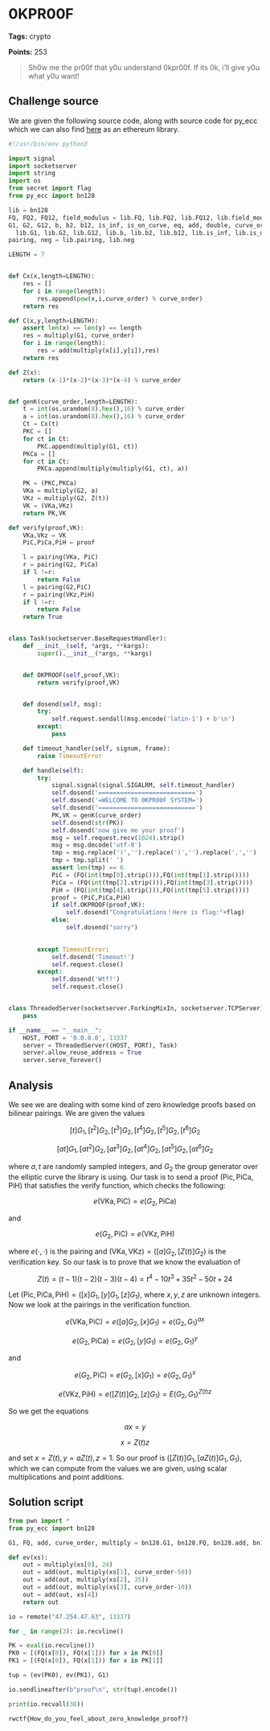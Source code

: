 # 0KPR00F

**Tags:** crypto

**Points:** 253

> Sh0w me the pr00f that y0u understand 0kpr00f. If its 0k, i’ll give y0u what y0u want!


## Challenge source
We are given the following source code, along with source code for py_ecc which we can also find [here](https://github.com/ethereum/py_pairing) as an ethereum library.
```py
#!/usr/bin/env python3

import signal
import socketserver
import string
import os
from secret import flag
from py_ecc import bn128

lib = bn128
FQ, FQ2, FQ12, field_modulus = lib.FQ, lib.FQ2, lib.FQ12, lib.field_modulus
G1, G2, G12, b, b2, b12, is_inf, is_on_curve, eq, add, double, curve_order, multiply = \
  lib.G1, lib.G2, lib.G12, lib.b, lib.b2, lib.b12, lib.is_inf, lib.is_on_curve, lib.eq, lib.add, lib.double, lib.curve_order, lib.multiply
pairing, neg = lib.pairing, lib.neg

LENGTH = 7


def Cx(x,length=LENGTH):
    res = []
    for i in range(length):
        res.append(pow(x,i,curve_order) % curve_order)
    return res

def C(x,y,length=LENGTH):
    assert len(x) == len(y) == length
    res = multiply(G1, curve_order)
    for i in range(length):
        res = add(multiply(x[i],y[i]),res) 
    return res 

def Z(x):
    return (x-1)*(x-2)*(x-3)*(x-4) % curve_order


def genK(curve_order,length=LENGTH):
    t = int(os.urandom(8).hex(),16) % curve_order
    a = int(os.urandom(8).hex(),16) % curve_order
    Ct = Cx(t)
    PKC = []
    for ct in Ct:
        PKC.append(multiply(G1, ct))
    PKCa = []
    for ct in Ct:
        PKCa.append(multiply(multiply(G1, ct), a))

    PK = (PKC,PKCa)
    VKa = multiply(G2, a)
    VKz = multiply(G2, Z(t))
    VK = (VKa,VKz)
    return PK,VK

def verify(proof,VK):
    VKa,VKz = VK
    PiC,PiCa,PiH = proof

    l = pairing(VKa, PiC)
    r = pairing(G2, PiCa)
    if l !=r:
        return False
    l = pairing(G2,PiC)
    r = pairing(VKz,PiH)
    if l !=r:
        return False
    return True


class Task(socketserver.BaseRequestHandler):
    def __init__(self, *args, **kargs):
        super().__init__(*args, **kargs)


    def OKPROOF(self,proof,VK):
        return verify(proof,VK)


    def dosend(self, msg):
        try:
            self.request.sendall(msg.encode('latin-1') + b'\n')
        except:
            pass

    def timeout_handler(self, signum, frame):
        raise TimeoutError

    def handle(self):
        try:
            signal.signal(signal.SIGALRM, self.timeout_handler)
            self.dosend('===========================')
            self.dosend('=WELCOME TO 0KPR00F SYSTEM=')
            self.dosend('===========================')
            PK,VK = genK(curve_order)
            self.dosend(str(PK))
            self.dosend('now give me your proof')
            msg = self.request.recv(1024).strip()
            msg = msg.decode('utf-8')
            tmp = msg.replace('(','').replace(')','').replace(',','')
            tmp = tmp.split(' ')
            assert len(tmp) == 6
            PiC = (FQ(int(tmp[0].strip())),FQ(int(tmp[1].strip())))
            PiCa = (FQ(int(tmp[2].strip())),FQ(int(tmp[3].strip())))
            PiH = (FQ(int(tmp[4].strip())),FQ(int(tmp[5].strip())))
            proof = (PiC,PiCa,PiH)
            if self.OKPROOF(proof,VK):
                self.dosend("Congratulations！Here is flag:"+flag)
            else:
                self.dosend("sorry")
            

        except TimeoutError:
            self.dosend('Timeout!')
            self.request.close()
        except:
            self.dosend('Wtf?')
            self.request.close()


class ThreadedServer(socketserver.ForkingMixIn, socketserver.TCPServer):
    pass

if __name__ == "__main__":
    HOST, PORT = '0.0.0.0', 13337
    server = ThreadedServer((HOST, PORT), Task)
    server.allow_reuse_address = True
    server.serve_forever()
```

## Analysis
We see we are dealing with some kind of zero knowledge proofs based on bilinear pairings. We are given the values

$$
[t]G_1, [t^2]G_2, [t^3]G_2, [t^4]G_2, [t^5]G_2, [t^6]G_2
$$

$$
[at]G_1, [at^2]G_2, [at^3]G_2, [at^4]G_2, [at^5]G_2, [at^6]G_2
$$

where $a,t$ are randomly sampled integers, and $G_2$ the group generator over the elliptic curve the library is using.
Our task is to send a proof $(\text{Pic},\text{PiCa},\text{PiH})$ that satisfies the verify function, which checks the following:

$$
e(\text{VKa}, \text{PiC}) = e(G_2, \text{PiCa})
$$

and

$$
e(G_2,\text{PiC}) = e(\text{VKz},\text{PiH})
$$

where $e(\cdot,\cdot)$ is the pairing and $(\text{VKa}, \text{VKz}) = ([a]G_2, [Z(t)]G_2)$ is the verification key. So our task is to prove that we know the evaluation of 

$$
Z(t) = (t-1)(t-2)(t-3)(t-4) = t^4 - 10t^3 + 35t^2 -50t + 24
$$

Let $(\text{Pic},\text{PiCa},\text{PiH}) = ([x]G_1, [y]G_1, [z]G_1)$, where $x,y,z$ are unknown integers. Now we look at the pairings in the verification function.

$$
e(\text{VKa}, \text{PiC}) = e([a]G_2, [x]G_1) = e(G_2,G_1)^{ax}
$$

$$
e(G_2, \text{PiCa}) = e(G_2, [y]G_1) = e(G_2,G_1)^y
$$

and

$$
e(G_2,\text{PiC}) = e(G_2, [x]G_1) = e(G_2,G_1)^x
$$

$$
e(\text{VKz},\text{PiH}) = e([Z(t)]G_2, [z]G_1) = E(G_2,G_1)^{Z(t)z}
$$

So we get the equations

$$
ax = y
$$

$$
x = Z(t)z
$$

and set $x = Z(t), y = aZ(t), z = 1$. So our proof is $([Z(t)]G_1, [aZ(t)]G_1, G_1)$, which we can compute from the values we are given, using scalar multiplications and point additions.
## Solution script
```py
from pwn import *
from py_ecc import bn128

G1, FQ, add, curve_order, multiply = bn128.G1, bn128.FQ, bn128.add, bn128.curve_order, bn128.multiply

def ev(xs):
    out = multiply(xs[0], 24)
    out = add(out, multiply(xs[1], curve_order-50))
    out = add(out, multiply(xs[2], 35))
    out = add(out, multiply(xs[3], curve_order-10))
    out = add(out, xs[4])
    return out

io = remote("47.254.47.63", 13337)

for _ in range(3): io.recvline()

PK = eval(io.recvline())
PK0 = [(FQ(x[0]), FQ(x[1])) for x in PK[0]]
PK1 = [(FQ(x[0]), FQ(x[1])) for x in PK[1]]

tup = (ev(PK0), ev(PK1), G1)

io.sendlineafter(b"proof\n", str(tup).encode())

print(io.recvall(30))
```

`rwctf{How_do_you_feel_about_zero_knowledge_proof?}`
